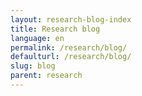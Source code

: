 ```yaml
---
layout: research-blog-index
title: Research blog
language: en
permalink: /research/blog/
defaulturl: /research/blog/
slug: blog
parent: research
---
```

